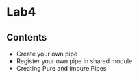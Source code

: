 # Lab4

## Contents

- Create your own pipe
- Register your own pipe in shared module
- Creating Pure and Impure Pipes
